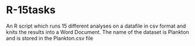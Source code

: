 # R-15tasks
An R script which runs 15 different analyses on a datafile in csv format and knits the results into a Word Document. The name of the dataset is Plankton and is stored in the Plankton.csv file
